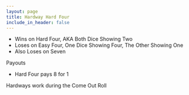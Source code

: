 ```yaml
---
layout: page
title: Hardway Hard Four
include_in_header: false
---
```


- Wins on Hard Four, AKA Both Dice Showing Two
- Loses on Easy Four, One Dice Showing Four, The Other Showing One
- Also Loses on Seven

Payouts

- Hard Four pays 8 for 1

Hardways work during the Come Out Roll

